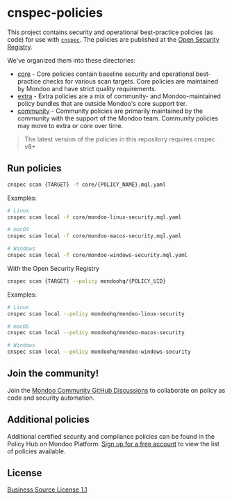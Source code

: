 # cnspec-policies

This project contains security and operational best-practice policies (as code) for use with [`cnspec`](https://github.com/mondoohq/cnspec). The policies are published at the [Open Security Registry](https://mondoo.com/registry).

We've organized them into these directories:

- [core](core) - Core policies contain baseline security and operational best-practice checks for various scan targets. Core policies are maintained by Mondoo and have strict quality requirements.
- [extra](extra) - Extra policies are a mix of community- and Mondoo-maintained policy bundles that are outside Mondoo's core support tier.
- [community](community) - Community policies are primarily maintained by the community with the support of the Mondoo team. Community policies may move to extra or core over time. 

> The latest version of the policies in this repository requires cnspec v8+

## Run policies

```bash
cnspec scan {TARGET} -f core/{POLICY_NAME}.mql.yaml
```

Examples:

```bash
# Linux
cnspec scan local -f core/mondoo-linux-security.mql.yaml

# macOS
cnspec scan local -f core/mondoo-macos-security.mql.yaml

# Windows
cnspec scan local -f core/mondoo-windows-security.mql.yaml
```

With the Open Security Registry

```bash
cnspec scan {TARGET} --policy mondoohq/{POLICY_UID}
```

Examples:

```bash
# Linux
cnspec scan local --policy mondoohq/mondoo-linux-security

# macOS
cnspec scan local --policy mondoohq/mondoo-macos-security

# Windows
cnspec scan local --policy mondoohq/mondoo-windows-security
```

## Join the community!

Join the [Mondoo Community GitHub Discussions](https://github.com/orgs/mondoohq/discussions) to collaborate on policy as code and security automation.

## Additional policies

Additional certified security and compliance policies can be found in the Policy Hub on Mondoo Platform. [Sign up for a free account](https://mondoo.com/pricing) to view the list of policies available.

## License

[Business Source License 1.1](LICENSE)
